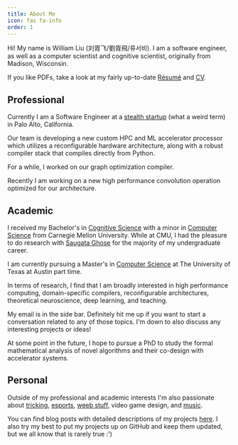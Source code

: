 ```yaml
---
title: About Me
icon: fas fa-info
order: 1
---
```


Hi! My name is William Liu (刘胥飞/劉胥飛/류서비). I am a software engineer, as well as a computer scientist and cognitive scientist, originally from Madison, Wisconsin.

If you like PDFs, take a look at my fairly up-to-date [Résumé](../Rez_U_May.pdf) and [CV](../CV.pdf).

## Professional

Currently I am a Software Engineer at a [stealth startup](https://en.wikipedia.org/wiki/Stealth_startup) (what a weird term) in Palo Alto, California. 

Our team is developing a new custom HPC and ML accelerator processor which utilizes a reconfigurable hardware architecture, along with a robust compiler stack that compiles directly from Python.

For a while, I worked on our graph optimization compiler.

Recently I am working on a new high performance convolution operation optimized for our architecture.

## Academic

I received my Bachelor's in [Cognitive Science](https://www.cmu.edu/dietrich/psychology/undergraduate/prospective-students/academics/cognitive-science/index.html) with a minor in [Computer Science](https://www.cs.cmu.edu/) from Carnegie Mellon University. While at CMU, I had the pleasure to do research with [Saugata Ghose](https://ghose.web.illinois.edu/) for the majority of my undergraduate career.

I am currently pursuing a Master's in [Computer Science](https://www.cs.utexas.edu/graduate-program/masters-program) at The University of Texas at Austin part time.

In terms of research, I find that I am broadly interested in high performance computing, domain-specific compilers, reconfigurable architectures, theoretical neuroscience, deep learning, and teaching.

My email is in the side bar. Definitely hit me up if you want to start a conversation related to any of those topics. I'm down to also discuss any interesting projects or ideas!

At some point in the future, I hope to pursue a PhD to study the formal mathematical analysis of novel algorithms and their co-design with accelerator systems.

## Personal

Outside of my professional and academic interests I'm also passionate about [tricking](https://www.instagram.com/p/BuBzUssFYV3/?utm_source=ig_web_copy_link), [esports](https://www.youtube.com/watch?v=mFIJFlpMRm4), [weeb stuff](https://myanimelist.net/profile/WilliXL), video game design, and [music](https://www.youtube.com/watch?v=TEvkbGgeq4k).

You can find blog posts with detailed descriptions of my projects [here](/categories/project/). I also try my best to put my projects up on GitHub and keep them updated, but we all know that is rarely true :')
